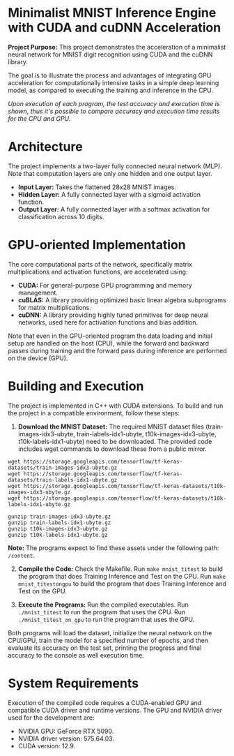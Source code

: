 # Minimalist MNIST Inference Engine with CUDA and cuDNN Acceleration
**Project Purpose:** This project demonstrates the acceleration of a minimalist neural network for MNIST digit recognition using CUDA and the cuDNN library.

The goal is to illustrate the process and advantages of integrating GPU acceleration for computationally intensive tasks in a simple deep learning model, as compared to executing the training and inference in the CPU.

*Upon execution of each program, the test accuracy and execution time is shown, thus it's possible to compare accuracy and execution time results for the CPU and GPU.*

# Architecture
The project implements a two-layer fully connected neural network (MLP).
Note that computation layers are only one hidden and one output layer.

* **Input Layer:** Takes the flattened 28x28 MNIST images.
* **Hidden Layer:** A fully connected layer with a sigmoid activation function.
* **Output Layer:** A fully connected layer with a softmax activation for classification across 10 digits.

# GPU-oriented Implementation
The core computational parts of the network, specifically matrix multiplications and activation functions, are accelerated using:
* **CUDA:** For general-purpose GPU programming and memory management.
* **cuBLAS:** A library providing optimized basic linear algebra subprograms for matrix multiplications.
* **cuDNN:** A library providing highly tuned primitives for deep neural networks, used here for activation functions and bias addition.

Note that even in the GPU-oriented program the data loading and initial setup are handled on the host (CPU), while the forward and backward passes during training and the forward pass during inference are performed on the device (GPU).

# Building and Execution
The project is implemented in C++ with CUDA extensions. To build and run the project in a compatible environment, follow these steps:

1. **Download the MNIST Dataset:** The required MNIST dataset files (train-images-idx3-ubyte, train-labels-idx1-ubyte, t10k-images-idx3-ubyte, t10k-labels-idx1-ubyte) need to be downloaded. The provided code includes wget commands to download these from a public mirror.
```
wget https://storage.googleapis.com/tensorflow/tf-keras-datasets/train-images-idx3-ubyte.gz
wget https://storage.googleapis.com/tensorflow/tf-keras-datasets/train-labels-idx1-ubyte.gz
wget https://storage.googleapis.com/tensorflow/tf-keras-datasets/t10k-images-idx3-ubyte.gz
wget https://storage.googleapis.com/tensorflow/tf-keras-datasets/t10k-labels-idx1-ubyte.gz

gunzip train-images-idx3-ubyte.gz
gunzip train-labels-idx1-ubyte.gz
gunzip t10k-images-idx3-ubyte.gz
gunzip t10k-labels-idx1-ubyte.gz
```

**Note:** The programs expect to find these assets under the following path: `/content`.

2. **Compile the Code:**
Check the Makefile.
Run `make mnist_titest` to build the program that does Training Inference and Test on the CPU.
Run `make mnist_titestongpu` to build the program that does Training Inference and Test on the GPU.

3. **Execute the Programs:**
Run the compiled executables.
Run `./mnist_titest` to run the program that uses the CPU.
Run `./mnist_titest_on_gpu` to run the program that uses the GPU.

Both programs will load the dataset, initialize the neural network on the CPU/GPU, train the model for a specified number of epochs, and then evaluate its accuracy on the test set, printing the progress and final accuracy to the console as well execution time.

# System Requirements
Execution of the compiled code requires a CUDA-enabled GPU and compatible CUDA driver and runtime versions.
The GPU and NVIDIA driver used for the development are:
- NVIDIA GPU: GeForce RTX 5090.
- NVIDIA driver version: 575.64.03.
- CUDA version: 12.9.